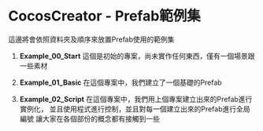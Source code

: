 # CocosCreator - Prefab範例集

這邊將會依照資料夾及順序來放置Prefab使用的範例集


1. **Example_00_Start**
   這個是初始的專案，尚未實作任何東西，僅有一個場景跟一些素材

2. **Example_01_Basic**
   在這個專案中，我們建立了一個基礎的Prefab

3. **Example_02_Script**
   在這個專案中，我們用上個專案建立出來的Prefab進行實例化，
   並且使用程式進行控制，並且對每一個建立出來的Prefab進行全局編號
   讓大家在各個部份的概念都有接觸到一些
